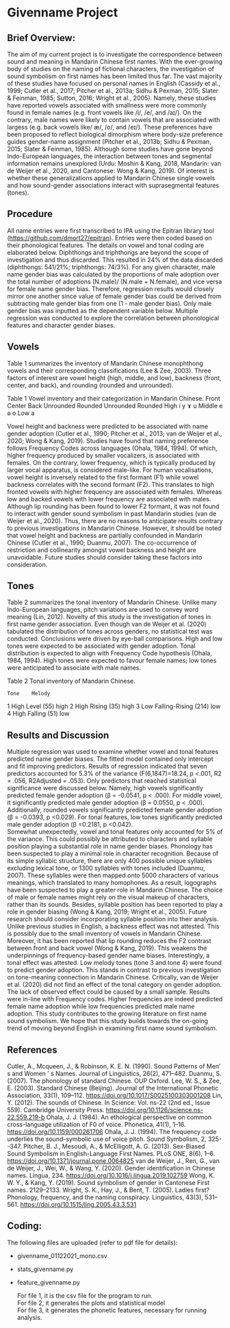 # Givenname Project
## Brief Overview:

  The aim of my current project is to investigate the correspondence between sound and meaning in Mandarin Chinese first names. With the ever-growing body of studies on the naming of fictional characters, the investigation of sound symbolism on first names has been limited thus far. The vast majority of these studies have focused on personal names in English (Cassidy et al., 1999; Cutler et al., 2017; Pitcher et al., 2013a; Sidhu & Pexman, 2015; Slater & Feinman, 1985; Sutton, 2016; Wright et al., 2005). Namely, these studies have reported vowels associated with smallness were more commonly found in female names (e.g. front vowels like /i/, /e/, and /aɪ/). On the contrary, male names were likely to contain vowels that are associated with largess (e.g. back vowels like/ æ/, /o/, and /eɪ/). These preferences have been proposed to reflect biological dimorphism where body-size preference guides gender-name assignment (Pitcher et al., 2013b; Sidhu & Pexman, 2015; Slater & Feinman, 1985). Although some studies have gone beyond Indo-European languages, the interaction between tones and segmental information remains unexplored (Urdu: Moshin & Kang, 2018, Mandarin: van de Weijer et al., 2020, and Cantonese: Wong & Kang, 2019). Of interest is whether these generalizations applied to Mandarin Chinese single vowels and how sound-gender associations interact with suprasegmental features (tones).

## Procedure 
All name entries were first transcribed to IPA using the Epitran library tool (https://github.com/dmort27/epitran). Entries were then coded based on their phonological features. The details on vowel and tonal coding are elaborated below. Diphthongs and triphthongs are beyond the scope of investigation and thus discarded. This resulted in 24% of the data discarded (diphthongs: 541/21%; triphthongs: 74/3%). For any given character, male name gender bias was calculated by the proportions of male adoption over the total number of adoptions (N.male)/ (N.male + N.female), and vice versa for female name gender bias. Therefore, regression results would closely mirror one another since value of female gender bias could be derived from subtracting male gender bias from one (1 - male gender bias). Only male gender bias was inputted as the dependent variable below. Multiple regression was conducted to explore the correlation between phonological features and character gender biases. 

##  Vowels
Table 1 summarizes the inventory of Mandarin Chinese monophthong vowels and their corresponding classifications (Lee & Zee, 2003). Three factors of interest are vowel height (high, middle, and low), backness (front, center, and back), and rounding (rounded and unrounded).

Table 1
Vowel inventory and their categorization in Mandarin Chinese.
	Front	Center	Back
	Unrounded	Rounded		Unrounded	Rounded
High	i 	y		ɤ	u
Middle	e		ə		o
Low			a		


Vowel height and backness were predicted to be associated with name gender adoption (Cutler et al., 1990; Pitcher et al., 2013; van de Weijer et al., 2020; Wong & Kang, 2019). Studies have found that naming preference follows Frequency Codes across languages (Ohala, 1984, 1994). Of which, higher frequency produced by smaller vocalizers, is associated with females. On the contrary, lower frequency, which is typically produced by larger vocal apparatus, is considered male-like. For human vocalisations, vowel height is inversely related to the first formant (F1) while vowel backness correlates with the second formant (F2). This translates to high fronted vowels with higher frequency are associated with females. Whereas low and backed vowels with lower frequency are associated with males. Although lip rounding has been found to lower F2 formant, it was not found to interact with gender sound symbolism in past Mandarin studies (van de Weijer et al., 2020). Thus, there are no reasons to anticipate results contrary to previous investigations in Mandarin Chinese.
  However, it should be noted that vowel height and backness are partially confounded in Mandarin Chinese (Cutler et al., 1990; Duanmu, 2007). The co-occurrence of restriction and collinearity amongst vowel backness and height are unavoidable. Future studies should consider taking these factors into consideration. 

##  Tones
Table 2 summarizes the tonal inventory of Mandarin Chinese. Unlike many Indo-European languages, pitch variations are used to convey word meaning (Lin, 2012). Novelty of this study is the investigation of tones in first name gender association. Even though van de Weijer et al. (2020) tabulated the distribution of tones across genders, no statistical test was conducted. Conclusions were driven by eye-ball comparisons. 
High and low tones were expected to be associated with gender adoption. Tonal distribution is expected to align with Frequency Code hypothesis (Ohala, 1984, 1994). High tones were expected to favour female names; low tones were anticipated to associate with male names.
 
Table 2
Tonal inventory of Mandarin Chinese.

	Tone	Melody
1	High Level (55)	high
2	High Rising (35)	high
3	Low Falling-Rising (214)	low
4	High Falling (51)	low

##  Results and Discussion
Multiple regression was used to examine whether vowel and tonal features predicted name gender biases. The fitted model contained only intercept and fit improving predictors. Results of regression indicated that seven predictors accounted for 5.3% of the variance (F(6,1847)=18.24, p <.001, R2 =  .056, R2Adjusted = .053). Only predictors that reached statistical significance were discussed below. Namely, high vowels significantly predicted female gender adoption (β = -0.0541, p < .000). For middle vowel, it significantly predicted male gender adoption (β = 0.0550, p < .000). Additionally, rounded vowels significantly predicted female gender adoption (β = -0.0393, p <0.029). For tonal features, low tones significantly predicted male gender adoption (β =0.2181, p <0.042).  
	Somewhat unexpectedly, vowel and tonal features only accounted for 5% of the variance. This could possibly be attributed to characters and syllable position playing a substantial role in name gender biases. Phonology has been suspected to play a minimal role in character recognition. Because of its simple syllabic structure, there are only 400 possible unique syllables excluding lexical tone, or 1300 syllables with tones included (Duanmu, 2007). These syllables were then mapped onto 5000 characters of various meanings, which translated to many homophones. As a result, logographs have been suspected to play a greater role in Mandarin Chinese. The choice of male or female names might rely on the visual makeup of characters, rather than its sounds. Besides, syllable position has been reported to play a role in gender biasing (Wong & Kang, 2019; Wright et al., 2005). Future research should consider incorporating syllable position into their analysis.
Unlike previous studies in English, a backness effect was not attested. This is 
possibly due to the small inventory of vowels in Mandarin Chinese. Moreover, it has been reported that lip rounding reduces the F2 contrast between front and back vowel (Wong & Kang, 2019). This weakens the underpinnings of frequency-based gender name biases. 
Interestingly, a tonal effect was attested. Low melody tones (tone 3 and tone 4) were found to predict gender adoption. This stands in contrast to previous investigation on tone-meaning connection in Mandarin Chinese. Critically, van de Weijer et al. (2020) did not find an effect of the tonal category on gender adoption. The lack of observed effect could be caused by a small sample.
Results were in-line with Frequency codes. Higher frequencies are indeed predicted female name adoption while low frequencies predicted male name adoption. This study contributes to the growing literature on first name sound symbolism. We hope that this study builds towards the on-going trend of moving beyond English in examining first name sound symbolism. 


## References
Cutler, A., Mcqueen, J., & Robinson, K. E. N. (1990). Sound Patterns of Men’ s and Women ’ s Names. Journal of Linguistics, 26(2), 471–482.
Duanmu, S. (2007). The phonology of standard Chinese. OUP Oxford.
Lee, W. S., & Zee, E. (2003). Standard Chinese (Beijing). Journal of the International Phonetic Association, 33(1), 109–112. https://doi.org/10.1017/S0025100303001208
Lin, Y. (2012). The sounds of Chinese. In Science: Vol. ns-22 (2nd ed., Issue 559). Cambridge University Press. https://doi.org/10.1126/science.ns-22.559.219-b
Ohala, J. J. (1984). An ethological perspective on common cross-language utilization of F0 of voice. Phonetica, 41(1), 1–16. https://doi.org/10.1159/000261706
Ohala, J. J. (1994). The frequency code underlies the sound-symbolic use of voice pitch. Sound Symbolism, 2, 325--347.
Pitcher, B. J., Mesoudi, A., & McElligott, A. G. (2013). Sex-Biased Sound Symbolism in English-Language First Names. PLoS ONE, 8(6), 1–6. https://doi.org/10.1371/journal.pone.0064825
van de Weijer, J., Ren, G., van de Weijer, J., Wei, W., & Wang, Y. (2020). Gender identification in Chinese names. Lingua, 234. https://doi.org/10.1016/j.lingua.2019.102759
Wong, K. W. Y., & Kang, Y. (2019). Sound symbolism of gender in Cantonese First names. 2129–2133.
Wright, S. K., Hay, J., & Bent, T. (2005). Ladies first? Phonology, frequency, and the naming conspiracy. Linguistics, 43(3), 531–561. https://doi.org/10.1515/ling.2005.43.3.531


## Coding:
  The following files are uploaded (refer to pdf file for details):

- givenname_01122021_mono.csv  
- stats_givenname.py  
- feature_givenname.py  

  For file 1, it is the csv file for the program to run.  
  For file 2, it generates the plots and statistical model  
  For file 3, it generates the phonetic features, necessary for running analysis.  
